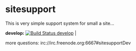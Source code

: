 # sitesupport
This is very simple support system for small a site... 

**develop:** [![Build Status develop](https://secure.travis-ci.org/aqueelone/sitesupport.png?branch=develop)](http://travis-ci.org/aqueelone/sitesupport) |

more questions: irc://irc.freenode.org:6667#sitesupportDev